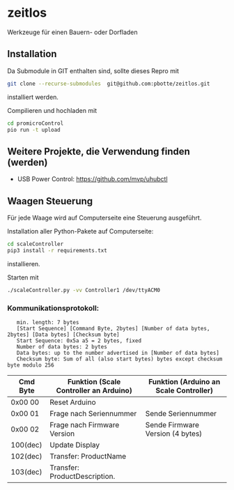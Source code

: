 # zeitlos
Werkzeuge für einen Bauern- oder Dorfladen

## Installation

Da Submodule in GIT enthalten sind, sollte dieses Repro mit
  ```bash
  git clone --recurse-submodules  git@github.com:pbotte/zeitlos.git
  ```
installiert werden.

Compilieren und hochladen mit 
```bash
cd promicroControl
pio run -t upload
```

## Weitere Projekte, die Verwendung finden (werden)

- USB Power Control: https://github.com/mvp/uhubctl 


## Waagen Steuerung
Für jede Waage wird auf Computerseite eine Steuerung ausgeführt.

Installation aller Python-Pakete auf Computerseite:
```bash
cd scaleController
pip3 install -r requirements.txt
````
installieren.

Starten mit
```bash
./scaleController.py -vv Controller1 /dev/ttyACM0
```

### Kommunikationsprotokoll:

```
   min. length: 7 bytes 
   [Start Sequence] [Command Byte, 2bytes] [Number of data bytes, 2bytes] [Data bytes] [Checksum byte]
   Start Sequence: 0x5a a5 = 2 bytes, fixed
   Number of data bytes: 2 bytes
   Data bytes: up to the number advertised in [Number of data bytes]
   Checksum byte: Sum of all (also start bytes) bytes except checksum byte modulo 256
```

| Cmd Byte | Funktion (Scale Controller an Arduino) | Funktion (Arduino an Scale Controller) |
|----------|----------------------------------------|----------------------------------------|
| 0x00 00  | Reset Arduino                          |                                        |
| 0x00 01  | Frage nach Seriennummer                | Sende Seriennummer                     |
| 0x00 02  | Frage nach Firmware Version            | Sende Firmware Version (4 bytes)       |
| 100(dec) | Update Display                         |                                        |
| 102(dec) | Transfer: ProductName                  |                                        |
| 103(dec) | Transfer:  ProductDescription.         |                                        |


